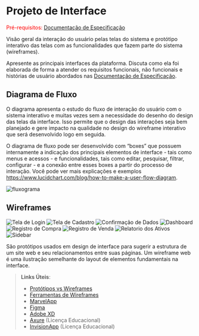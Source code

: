 
# Projeto de Interface

<span style="color:red">Pré-requisitos: <a href="2-Especificação do Projeto.md"> Documentação de Especificação</a></span>

Visão geral da interação do usuário pelas telas do sistema e protótipo interativo das telas com as funcionalidades que fazem parte do sistema (wireframes).

 Apresente as principais interfaces da plataforma. Discuta como ela foi elaborada de forma a atender os requisitos funcionais, não funcionais e histórias de usuário abordados nas <a href="2-Especificação do Projeto.md"> Documentação de Especificação</a>.

## Diagrama de Fluxo

O diagrama apresenta o estudo do fluxo de interação do usuário com o sistema interativo e  muitas vezes sem a necessidade do desenho do design das telas da interface. Isso permite que o design das interações seja bem planejado e gere impacto na qualidade no design do wireframe interativo que será desenvolvido logo em seguida.

O diagrama de fluxo pode ser desenvolvido com “boxes” que possuem internamente a indicação dos principais elementos de interface - tais como menus e acessos - e funcionalidades, tais como editar, pesquisar, filtrar, configurar - e a conexão entre esses boxes a partir do processo de interação. Você pode ver mais explicações e exemplos https://www.lucidchart.com/blog/how-to-make-a-user-flow-diagram.


![fluxograma](https://user-images.githubusercontent.com/108704270/228690750-67c52ae1-aa6b-4905-8c62-0be728a25e7f.png)


## Wireframes
![Tela de Login](https://user-images.githubusercontent.com/103453380/229940874-ad95f1cb-7d20-4199-a3d8-e318608f1adc.png)
![Tela de Cadastro](https://user-images.githubusercontent.com/103453380/229940894-9c3111e0-b600-418c-84a7-cba2bf3a60e3.png)
![Confirmação de Dados](https://user-images.githubusercontent.com/103453380/229940902-d11045b8-c7c0-4969-8ef5-25e74768726c.png)
![Dashboard](https://user-images.githubusercontent.com/103453380/229940917-d8d47825-527c-4779-b2ac-35c5a95fefd4.png)
![Registro de Compra](https://user-images.githubusercontent.com/103453380/229940926-649dab95-3b02-4cbf-9bbd-d88d9afc621a.png)
![Registro de Venda](https://user-images.githubusercontent.com/103453380/229940932-1cc9cf8c-31d7-46b6-8823-49de6bbe49a2.png)
![Relatorio dos Ativos](https://user-images.githubusercontent.com/103453380/229940942-734fef90-7e58-4d70-a1d0-28c9479f994a.png)
![Sidebar](https://user-images.githubusercontent.com/103453380/229940947-821bb7b6-5842-4dd9-8f22-77c422c43e7d.png)



São protótipos usados em design de interface para sugerir a estrutura de um site web e seu relacionamentos entre suas páginas. Um wireframe web é uma ilustração semelhante do layout de elementos fundamentais na interface.
 
> **Links Úteis**:
> - [Protótipos vs Wireframes](https://www.nngroup.com/videos/prototypes-vs-wireframes-ux-projects/)
> - [Ferramentas de Wireframes](https://rockcontent.com/blog/wireframes/)
> - [MarvelApp](https://marvelapp.com/developers/documentation/tutorials/)
> - [Figma](https://www.figma.com/)
> - [Adobe XD](https://www.adobe.com/br/products/xd.html#scroll)
> - [Axure](https://www.axure.com/edu) (Licença Educacional)
> - [InvisionApp](https://www.invisionapp.com/) (Licença Educacional)
